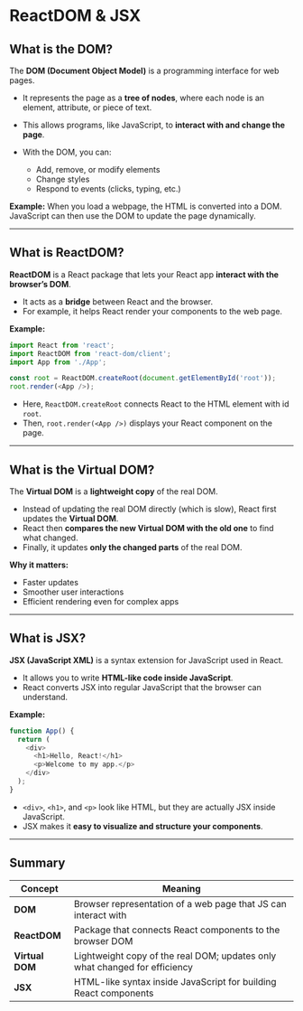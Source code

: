 # ReactDOM & JSX

## What is the DOM?

The **DOM (Document Object Model)** is a programming interface for web pages.

* It represents the page as a **tree of nodes**, where each node is an element, attribute, or piece of text.
* This allows programs, like JavaScript, to **interact with and change the page**.
* With the DOM, you can:

  * Add, remove, or modify elements
  * Change styles
  * Respond to events (clicks, typing, etc.)

**Example:**
When you load a webpage, the HTML is converted into a DOM. JavaScript can then use the DOM to update the page dynamically.

---

## What is ReactDOM?

**ReactDOM** is a React package that lets your React app **interact with the browser’s DOM**.

* It acts as a **bridge** between React and the browser.
* For example, it helps React render your components to the web page.

**Example:**

```javascript
import React from 'react';
import ReactDOM from 'react-dom/client';
import App from './App';

const root = ReactDOM.createRoot(document.getElementById('root'));
root.render(<App />);
```

* Here, `ReactDOM.createRoot` connects React to the HTML element with id `root`.
* Then, `root.render(<App />)` displays your React component on the page.

---

## What is the Virtual DOM?

The **Virtual DOM** is a **lightweight copy** of the real DOM.

* Instead of updating the real DOM directly (which is slow), React first updates the **Virtual DOM**.
* React then **compares the new Virtual DOM with the old one** to find what changed.
* Finally, it updates **only the changed parts** of the real DOM.

**Why it matters:**

* Faster updates
* Smoother user interactions
* Efficient rendering even for complex apps

---

## What is JSX?

**JSX (JavaScript XML)** is a syntax extension for JavaScript used in React.

* It allows you to write **HTML-like code inside JavaScript**.
* React converts JSX into regular JavaScript that the browser can understand.

**Example:**

```javascript
function App() {
  return (
    <div>
      <h1>Hello, React!</h1>
      <p>Welcome to my app.</p>
    </div>
  );
}
```

* `<div>`, `<h1>`, and `<p>` look like HTML, but they are actually JSX inside JavaScript.
* JSX makes it **easy to visualize and structure your components**.

---

## Summary

| Concept         | Meaning                                                                    |
| --------------- | -------------------------------------------------------------------------- |
| **DOM**         | Browser representation of a web page that JS can interact with             |
| **ReactDOM**    | Package that connects React components to the browser DOM                  |
| **Virtual DOM** | Lightweight copy of the real DOM; updates only what changed for efficiency |
| **JSX**         | HTML-like syntax inside JavaScript for building React components           |


